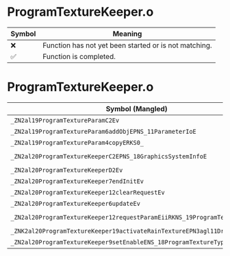 # ProgramTextureKeeper.o
| Symbol | Meaning 
| ------------- | ------------- 
| :x: | Function has not yet been started or is not matching. 
| :white_check_mark: | Function is completed. 


# ProgramTextureKeeper.o
| Symbol (Mangled) | Symbol (Demangled) | Decompiled? |
| ------------- |  ------------- | ------------- |
| `_ZN2al19ProgramTextureParamC2Ev` | `al::ProgramTextureParam::ProgramTextureParam(void)` | :white_check_mark: |
| `_ZN2al19ProgramTextureParam6addObjEPNS_11ParameterIoE` | `al::ProgramTextureParam::addObj(al::ParameterIo *)` | :white_check_mark: |
| `_ZN2al19ProgramTextureParam4copyERKS0_` | `al::ProgramTextureParam::copy(al::ProgramTextureParam const&)` | :white_check_mark: |
| `_ZN2al20ProgramTextureKeeperC2EPNS_18GraphicsSystemInfoE` | `al::ProgramTextureKeeper::ProgramTextureKeeper(al::GraphicsSystemInfo *)` | :white_check_mark: |
| `_ZN2al20ProgramTextureKeeperD2Ev` | `al::ProgramTextureKeeper::~ProgramTextureKeeper()` | :white_check_mark: |
| `_ZN2al20ProgramTextureKeeper7endInitEv` | `al::ProgramTextureKeeper::endInit(void)` | :white_check_mark: |
| `_ZN2al20ProgramTextureKeeper12clearRequestEv` | `al::ProgramTextureKeeper::clearRequest(void)` | :white_check_mark: |
| `_ZN2al20ProgramTextureKeeper6updateEv` | `al::ProgramTextureKeeper::update(void)` | :white_check_mark: |
| `_ZN2al20ProgramTextureKeeper12requestParamEiiRKNS_19ProgramTextureParamE` | `al::ProgramTextureKeeper::requestParam(int,int,al::ProgramTextureParam const&)` | :white_check_mark: |
| `_ZNK2al20ProgramTextureKeeper19activateRainTextureEPN3agl11DrawContextE` | `al::ProgramTextureKeeper::activateRainTexture(agl::DrawContext *)const` | :white_check_mark: |
| `_ZN2al20ProgramTextureKeeper9setEnableENS_18ProgramTextureTypeEb` | `al::ProgramTextureKeeper::setEnable(al::ProgramTextureType,bool)` | :white_check_mark: |
